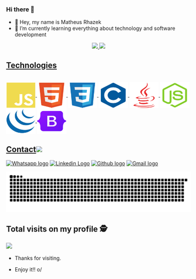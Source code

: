 ### Hi there 👋

- 👾 Hey, my name is Matheus Rhazek 
- 🎨 I’m currently learning everything about technology and software development


<div align="center">
  <a href="https://github.com/Rhazek">
  <img height="160em" src="https://github-readme-stats.vercel.app/api?username=rhazek&show_icons=true&theme=merko&include_all_commits=true&count_private=true"/>
  <img height="160em" src="https://github-readme-stats.vercel.app/api/top-langs/?username=rhazek&layout=compact&langs_count=7&theme=merko"/>
</div>

## Technologies
<div style="display: inline_block"><br>
  <img align="center" alt="Rhazek-Js" height="70" width="80" src="https://raw.githubusercontent.com/devicons/devicon/master/icons/javascript/javascript-plain.svg">
  <img align="center" alt="Rhazek-HTML" height="70" width="80" src="https://raw.githubusercontent.com/devicons/devicon/master/icons/html5/html5-original.svg">
  <img align="center" alt="Rhazek-CSS" height="70" width="80" src="https://raw.githubusercontent.com/devicons/devicon/master/icons/css3/css3-original.svg">
  <img align="center" alt="Rhazek-C" height="70" width="80" src="https://raw.githubusercontent.com/devicons/devicon/master/icons/c/c-plain.svg">
  <img align="center" alt="Rhazek-Java" height="70" width="80" src="https://raw.githubusercontent.com/devicons/devicon/master/icons/java/java-plain.svg">
  <img align="center" alt="Rhazek-Nodejs" height="70" width="80" src="https://raw.githubusercontent.com/devicons/devicon/master/icons/nodejs/nodejs-plain.svg">
  <img align="center" alt="Rhazek-JQuery" height="70" width="80" src="https://raw.githubusercontent.com/devicons/devicon/master/icons/jquery/jquery-original.svg">
  <img align="center" alt="Rhazek-Bootstrap" height="70" width="80" src="https://raw.githubusercontent.com/devicons/devicon/master/icons/bootstrap/bootstrap-original.svg">
  </div>

## Contact<img src="https://github.com/TheDudeThatCode/TheDudeThatCode/blob/master/Assets/Handshake.gif" height="32px">
[<img src="https://img.icons8.com/office/32/000000/whatsapp--v3.png" alt="Whatsapp logo" width="42">](https://api.whatsapp.com/send?phone=5598991506026&text=Ol%C3%A1%2C%20Rhazek.%20Tudo%20bem%3F) [<img src="https://github.com/TheDudeThatCode/TheDudeThatCode/blob/master/Assets/Linkedin.svg" alt="Linkedin Logo" width="42">](https://www.linkedin.com/in/matheus-rhazek-a1537022b/) [<img src="https://cdn.svgporn.com/logos/github-icon.svg" alt="Github logo" width="44">](https://github.com/Rhazek)   [<img src="https://github.com/TheDudeThatCode/TheDudeThatCode/blob/master/Assets/Gmail.svg" alt="Gmail logo" height="42">](mailto:matheusrhazek1@gmail.com)
<div>

  ![Snake animation](https://github.com/rhazek/rhazek/blob/output/github-contribution-grid-snake.svg)
  
</div>
  
  ## Total visits on my profile :detective:

<img src="https://profile-counter.glitch.me/Rhazek/count.svg" />


- Thanks for visiting.

- Enjoy it!! o/
 
<!--
**Rhazek/Rhazek** is a ✨ _special_ ✨ repository because its `README.md` (this file) appears on your GitHub profile.

Here are some ideas to get you started:

- 🔭 I’m currently working on ...
- 🌱 I’m currently learning ...
- 👯 I’m looking to collaborate on ...
- 🤔 I’m looking for help with ...
- 💬 Ask me about ...
- 📫 How to reach me: ...
- 😄 Pronouns: ...
- ⚡ Fun fact: ...
-->
